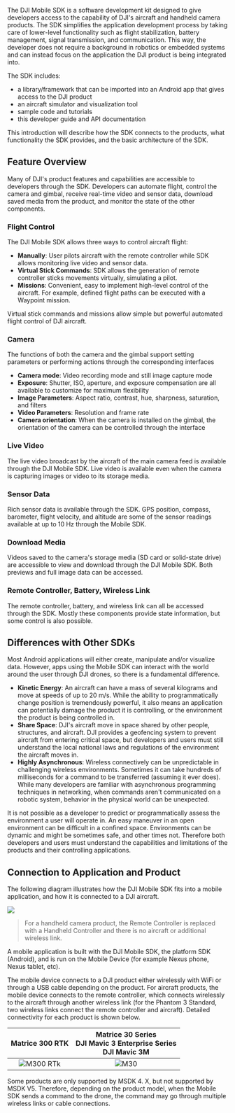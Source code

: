 The DJI Mobile SDK is a software development kit designed to give developers access to the capability of DJI's aircraft and handheld camera products. The SDK simplifies the application development process by taking care of lower-level functionality such as flight stabilization, battery management, signal transmission, and communication. This way, the developer does not require a background in robotics or embedded systems and can instead focus on the application the DJI product is being integrated into.

The SDK includes:

* a library/framework that can be imported into an Android app that gives access to the DJI product
* an aircraft simulator and visualization tool
* sample code and tutorials
* this developer guide and API documentation

This introduction will describe how the SDK connects to the products, what functionality the SDK provides, and the basic architecture of the SDK.

## Feature Overview

Many of DJI's product features and capabilities are accessible to developers through the SDK. Developers can automate flight, control the camera and gimbal, receive real-time video and sensor data, download saved media from the product, and monitor the state of the other components.

### Flight Control

The DJI Mobile SDK allows three ways to control aircraft flight:

* **Manually**: User pilots aircraft with the remote controller while SDK allows monitoring live video and sensor data. 
* **Virtual Stick Commands**: SDK allows the generation of remote controller sticks movements virtually, simulating a pilot.
* **Missions**: Convenient, easy to implement high-level control of the aircraft. For example, defined flight paths can be executed with a Waypoint mission.

Virtual stick commands and missions allow simple but powerful automated flight control of DJI aircraft. 

### Camera

The functions of both the camera and the gimbal support setting parameters or performing actions through the corresponding interfaces

* **Camera mode**: Video recording mode and still image capture mode
* **Exposure**: Shutter, ISO, aperture, and exposure compensation are all available to customize for maximum flexibility
* **Image Parameters**: Aspect ratio, contrast, hue, sharpness, saturation, and filters
* **Video Parameters**: Resolution and frame rate
* **Camera orientation**: When the camera is installed on the gimbal, the orientation of the camera can be controlled through the interface

### Live Video

The live video broadcast by the aircraft of the main camera feed is available through the DJI Mobile SDK. Live video is available even when the camera is capturing images or video to its storage media.


### Sensor Data

Rich sensor data is available through the SDK. GPS position, compass, barometer, flight velocity, and altitude are some of the sensor readings available at up to 10 Hz through the Mobile SDK. 

### Download Media

Videos saved to the camera's storage media (SD card or solid-state drive) are accessible to view and download through the DJI Mobile SDK. Both previews and full image data can be accessed.

### Remote Controller, Battery, Wireless Link

The remote controller, battery, and wireless link can all be accessed through the SDK. Mostly these components provide state information, but some control is also possible.

## Differences with Other SDKs

Most Android applications will either create, manipulate and/or visualize data. However, apps using the Mobile SDK can interact with the world around the user through DJI drones, so there is a fundamental difference.

* **Kinetic Energy**: An aircraft can have a mass of several kilograms and move at speeds of up to 20 m/s. While the ability to programmatically change position is tremendously powerful, it also means an application can potentially damage the product it is controlling, or the environment the product is being controlled in.
* **Share Space**: DJI's aircraft move in space shared by other people, structures, and aircraft. DJI provides a geofencing system to prevent aircraft from entering critical space, but developers and users must still understand the local national laws and regulations of the environment the aircraft moves in.
* **Highly Asynchronous**:  Wireless connectively can be unpredictable in challenging wireless environments. Sometimes it can take hundreds of milliseconds for a command to be transferred (assuming it ever does). While many developers are familiar with asynchronous programming techniques in networking, when commands aren't communicated on a robotic system, behavior in the physical world can be unexpected.

It is not possible as a developer to predict or programmatically assess the environment a user will operate in. An easy maneuver in an open environment can be difficult in a confined space. Environments can be dynamic and might be sometimes safe, and other times not. Therefore both developers and users must understand the capabilities and limitations of the products and their controlling applications.

## Connection to Application and Product

The following diagram illustrates how the DJI Mobile SDK fits into a mobile application, and how it is connected to a DJI aircraft. 

 <html><img src="https://terra-1-g.djicdn.com/84f990b0bbd145e6a3930de0c55d3b2b/admin/doc/41026e9c-c357-4e41-8847-dddf4af89904.png"></html>

>
>For a handheld camera product, the Remote Controller is replaced with a Handheld Controller and there is no aircraft or additional wireless link.
>

A mobile application is built with the DJI Mobile SDK, the platform SDK (Android), and is run on the Mobile Device (for example Nexus phone, Nexus tablet, etc).

The mobile device connects to a DJI product either wirelessly with WiFi or through a USB cable depending on the product. For aircraft products, the mobile device connects to the remote controller, which connects wirelessly to the aircraft through another wireless link (for the Phantom 3 Standard, two wireless links connect the remote controller and aircraft). Detailed connectivity for each product is shown below.

|Matrice 300 RTK|Matrice 30 Series<br/>DJI Mavic 3 Enterprise Series<br/>DJI Mavic 3M|
|:--:|:--:|
|![M300 RTk](https://terra-1-g.djicdn.com/71a7d383e71a4fb8887a310eb746b47f/msdk/Documentation/M300%20RTK%E8%BF%9E%E6%8E%A5.png)|![M30](https://terra-1-g.djicdn.com/71a7d383e71a4fb8887a310eb746b47f/msdk/Documentation/M30%20%E8%BF%9E%E6%8E%A5.png)|

Some products are only supported by MSDK 4. X, but not supported by MSDK V5. Therefore, depending on the product model, when the Mobile SDK sends a command to the drone, the command may go through multiple wireless links or cable connections.
